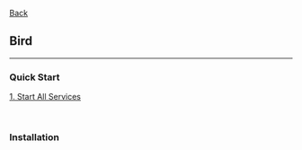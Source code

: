 [Back](../../README.md)

## Bird

<hr>

### Quick Start

[1. Start All Services](start_all_services.md)

&nbsp;

### Installation





